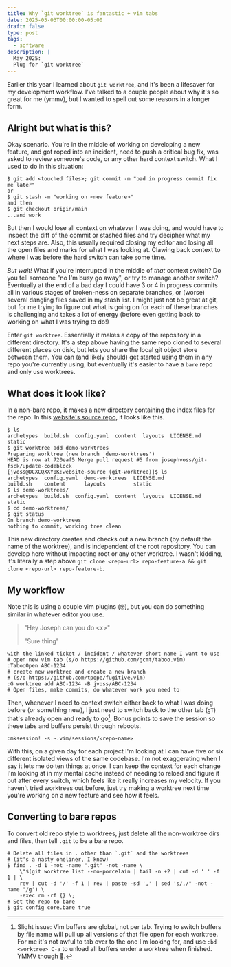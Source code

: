 ```yaml
---
title: Why `git worktree` is fantastic + vim tabs
date: 2025-05-03T00:00:00-05:00
draft: false
type: post
tags:
  - software
description: |
  May 2025:
  Plug for `git worktree`
---
```

Earlier this year I learned about `git worktree`, and it's been a lifesaver
for my development workflow. I've talked to a couple people about why it's so
great for me (ymmv), but I wanted to spell out some reasons in a longer form.

## Alright but what is this?

Okay scenario. You're in the middle of working on developing a new feature,
and got roped into an incident, need to push a critical bug fix, was asked to
review someone's code, or any other hard context switch. What I used to do in
this situation:

```
$ git add <touched files>; git commit -m "bad in progress commit fix me later"
or
$ git stash -m "working on <new feature>"
and then
$ git checkout origin/main
...and work
```

But then I would lose all context on whatever I was doing, and would have to
inspect the diff of the commit or stashed files and try decipher what my next
steps are. Also, this usually required closing my editor and losing all the
open files and marks for what I was looking at. Clawing back context to where
I was before the hard switch can take some time.

*But wait!* What if you're interrupted in the middle of *that* context switch? Do
you tell someone "no I'm busy go away", or try to manage another switch?
Eventually at the end of a bad day I could have 3 or 4 in progress commits all
in various stages of broken-ness on separate branches, or (worse) several
dangling files saved in my stash list. I might just not be great at git, but
for me trying to figure out what is going on for each of these branches is
challenging and takes a lot of energy (before even getting back to working on
what I was trying to do!)

Enter `git worktree`. Essentially it makes a copy of the repository in a
different directory. It's a step above having the same repo cloned to several
different places on disk, but lets you share the local git object store
between them. You can (and likely should) get started using them in any repo
you're currently using, but eventually it's easier to have a `bare` repo and
only use worktrees.

## What does it look like?

In a non-bare repo, it makes a new directory containing the index files for the
repo. In this [website's source
repo](https://github.com/josephvoss/website-source), it looks like this.
```
$ ls
archetypes  build.sh  config.yaml  content  layouts  LICENSE.md  static
$ git worktree add demo-worktrees
Preparing worktree (new branch 'demo-worktrees')
HEAD is now at 720eaf5 Merge pull request #5 from josephvoss/git-fsck/update-codeblock
[jvoss@DCXCQXXY0K:website-source (git-worktree)]$ ls
archetypes  config.yaml  demo-worktrees  LICENSE.md
build.sh    content      layouts         static
$ ls demo-worktrees/
archetypes  build.sh  config.yaml  content  layouts  LICENSE.md  static
$ cd demo-worktrees/
$ git status
On branch demo-worktrees
nothing to commit, working tree clean
```

This new directory creates and checks out a new branch (by default the name of
the worktree), and is independent of the root repository. You can develop here
without impacting root or any other worktree. I wasn't kidding, it's literally
a step above `git clone <repo-url> repo-feature-a && git clone <repo-url>
repo-feature-b`.

## My workflow

Note this is using a couple vim plugins (🤓), but you can do something similar
in whatever editor you use.

> "Hey Joseph can you do \<x\>"
>
> "Sure thing"

```
with the linked ticket / incident / whatever short name I want to use
# open new vim tab (s/o https://github.com/gcmt/taboo.vim)
:TabooOpen ABC-1234
# create new worktree and create a new branch
# (s/o https://github.com/tpope/fugitive.vim)
:G worktree add ABC-1234 -B jvoss/ABC-1234
# Open files, make commits, do whatever work you need to
```

Then, whenever I need to context switch either back to what I was doing before
(or something new), I just need to switch back to the other tab (`gT`) that's already
open and ready to go[^1]. Bonus points to save the session so these tabs and buffers persist through reboots.
```
:mksession! -s ~.vim/sessions/<repo-name>
```

With this, on a given day for each project I'm looking at I can have five or
six different isolated views of the same codebase. I'm not exaggerating when I
say it lets me do ten things at once. I can keep the context for each change
I'm looking at in my mental cache instead of needing to reload and figure it
out after every switch, which feels like it really increases my velocity. If
you haven't tried worktrees out before, just try making a worktree next time
you're working on a new feature and see how it feels.

## Converting to bare repos
To convert old repo style to worktrees, just delete all the non-worktree dirs and files, then tell `.git` to be a bare repo.
```
# Delete all files in . other than `.git` and the worktrees
# (it's a nasty oneliner, I know)
$ find . -d 1 -not -name ".git" -not -name \
    \"$(git worktree list --no-porcelain | tail -n +2 | cut -d ' ' -f 1 | \
    rev | cut -d '/' -f 1 | rev | paste -sd ',' | sed 's/,/" -not -name "/g') \
    -exec rm -rf {} \;
# Set the repo to bare
$ git config core.bare true
```

[^1]: Slight issue: Vim buffers are global, not per tab. Trying to switch
    buffers by file name will pull up all versions of that file open for each
    worktree. For me it's not awful to tab over to the one I'm looking for, and
    use `:bd <worktree> C-a` to unload all buffers under a worktree when finished.
YMMV though 🤷.
